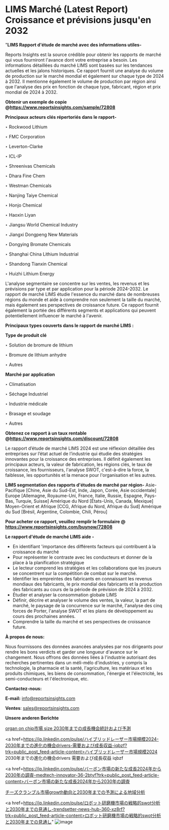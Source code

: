 # LIMS Marché (Latest Report) Croissance et prévisions jusqu'en 2032

"<strong>LIMS Rapport d'étude de marché avec des informations utiles-</strong>

Reports Insights est la source crédible pour obtenir les rapports de marché qui vous fourniront l'avance dont votre entreprise a besoin. Les informations détaillées du marché LIMS sont basées sur les tendances actuelles et les jalons historiques. Ce rapport fournit une analyse du volume de production sur le marché mondial et également sur chaque type de 2024 à 2032. Il mentionne également le volume de production par région ainsi que l'analyse des prix en fonction de chaque type, fabricant, région et prix mondial de 2024 à 2032.

<strong><b>Obtenir un exemple de copie @</b></strong><a href=https://www.reportsinsights.com/sample/72808><strong><b>https://www.reportsinsights.com/sample/72808</b></strong></a>

<b>Principaux acteurs clés répertoriés dans le rapport-</b>

<b> </b>‣ Rockwood Lithium

‣ FMC Corporation

‣ Leverton-Clarke

‣ ICL-IP

‣ Shreenivas Chemicals

‣ Dhara Fine Chem

‣ Westman Chemicals

‣ Nanjing Taiye Chemical

‣ Honjo Chemical

‣ Haoxin Liyan

‣ Jiangsu World Chemical Industry

‣ Jiangxi Dongpeng New Materials

‣ Dongying Bromate Chemicals

‣ Shanghai China Lithium Industrial

‣ Shandong Tianxin Chemical

‣ Huizhi Lithium Energy

L'analyse segmentaire se concentre sur les ventes, les revenus et les prévisions par type et par application pour la période 2024-2032. Le rapport de marché LIMS étudie l'essence du marché dans de nombreuses régions du monde et aide à comprendre non seulement la taille du marché, mais également ses perspectives de croissance future. Ce rapport fournit également la portée des différents segments et applications qui peuvent potentiellement influencer le marché à l'avenir.

<strong>Principaux types couverts dans le rapport de marché LIMS :</strong>

<strong>Type de produit clé</Strong>

‣ Solution de bromure de lithium

‣ Bromure de lithium anhydre

‣ Autres

<strong>Marché par application</Strong>

‣ Climatisation

‣ Séchage Industriel

‣ Industrie médicale

‣ Brasage et soudage

‣ Autres

<strong><b>Obtenez ce rapport à un taux rentable @</b></strong><a href=https://www.reportsinsights.com/discount/72808><strong><b>https://www.reportsinsights.com/discount/72808</b></strong></a>

Le rapport d’étude de marché LIMS 2024 est une réflexion détaillée des entreprises sur l’état actuel de l’industrie qui étudie des stratégies innovantes pour la croissance des entreprises. Il définit également les principaux acteurs, la valeur de fabrication, les régions clés, le taux de croissance, les fournisseurs, l'analyse SWOT, c'est-à-dire la force, la faiblesse, les opportunités et la menace pour l'organisation et les autres.

<strong>LIMS segmentation des rapports d'études de marché par région-</strong>
Asie-Pacifique [Chine, Asie du Sud-Est, Inde, Japon, Corée, Asie occidentale]
Europe [Allemagne, Royaume-Uni, France, Italie, Russie, Espagne, Pays-Bas, Turquie, Suisse]
Amérique du Nord [États-Unis, Canada, Mexique]
Moyen-Orient et Afrique [CCG, Afrique du Nord, Afrique du Sud]
Amérique du Sud [Brésil, Argentine, Colombie, Chili, Pérou]

<strong>Pour acheter ce rapport, veuillez remplir le formulaire @   <a href=https://www.reportsinsights.com/buynow/72808>https://www.reportsinsights.com/buynow/72808</a></strong>

<strong>Le rapport d'étude de marché LIMS aide -</strong>
<ul>
  <li>En identifiant 'importance des différents facteurs qui contribuent à la croissance du marché</li>
  <li>Pour représenter le contraste avec les conducteurs et donner de la place à la planification stratégique</li>
  <li>Le lecteur comprend les stratégies et les collaborations que les joueurs se concentrent sur la compétition de combat sur le marché.</li>
  <li>Identifier les empreintes des fabricants en connaissant les revenus mondiaux des fabricants, le prix mondial des fabricants et la production des fabricants au cours de la période de prévision de 2024 à 2032.</li>
  <li>Étudier et analyser la consommation globale LIMS</li>
  <li>Définir, décrire et analyser le volume des ventes, la valeur, la part de marché, le paysage de la concurrence sur le marché, l'analyse des cinq forces de Porter, l'analyse SWOT et les plans de développement au cours des prochaines années.</li>
  <li>Comprendre la taille du marché et ses perspectives de croissance future.</li>
</ul>
<strong>À propos de nous:</strong>

Nous fournissons des données avancées analysées par nos dirigeants pour rendre les bons verdicts et garder une longueur d'avance sur le changement. Nous offrons des données liées à l'industrie autorisant des recherches pertinentes dans un méli-mélo d'industries, y compris la technologie, la pharmacie et la santé, l'agriculture, les matériaux et les produits chimiques, les biens de consommation, l'énergie et l'électricité, les semi-conducteurs et l'électronique, etc.

<strong>Contactez-nous:</strong>

<strong>E-mail:</strong> <a href=mailto:info@reportsinsights.com>info@reportsinsights.com</a>

<strong>Ventes</strong>: <a href=mailto:sales@reportsinsights.com>sales@reportsinsights.com</a>

<strong>Unsere anderen Berichte</strong>

<a href=https://www.linkedin.com/pulse/organ-on-chip市場-size-2030年までの成長機会統計および予測-community-market-research-mqspf/>organ on chip市場 size 2030年までの成長機会統計および予測</a>

<a href=https://jp.linkedin.com/pulse/ハイブリッドレーザー市場規模2024-2030年までの進化の機会drivers-需要および成長収益-iqbzf?trk=public_post_feed-article-content>ハイブリッドレーザー市場規模2024 2030年までの進化の機会drivers 需要および成長収益 iqbzf</a>

<a href=https://jp.linkedin.com/pulse/バーボン市場の新たな成長2024年から2030年の調査-medtech-innovator-36-2btyf?trk=public_post_feed-article-content>バーボン市場の新たな成長2024年から2030年の調査</a>

<a href=https://www.linkedin.com/pulse/チーズクランブル市場growth動向と2030年までの予測による地域分析-infopulse-daily-360-o4srf/>チーズクランブル市場growth動向と2030年までの予測による地域分析</a>

<a href=https://jp.linkedin.com/pulse/ロボット研磨機市場の戦略的swot分析と2030年までの見通し-trendsetter-news-hub-360-xz8rf?trk=public_post_feed-article-content>ロボット研磨機市場の戦略的swot分析と2030年までの見通し</a>"
![image](https://github.com/daminid12/RIreport/assets/158430485/2e985fee-c191-4730-9a85-44e8eca02c16)
